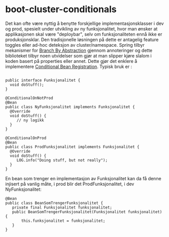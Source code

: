# boot-cluster-conditionals
Det kan ofte være nyttig å benytte forskjellige implementasjonsklasser i dev og prod, spesielt under utvikling av ny funksjonalitet, hvor man ønsker at applikasjonen skal være "deploybar", selv om funksjonaliteten ennå ikke er produksjonsklar. Den tradisjonelle løsningen på dette er antagelig feature toggles eller ad-hoc deteksjon av cluster/namespace.
Spring tilbyr mekanismer for  [Branch By Abstraction](https://martinfowler.com/bliki/BranchByAbstraction.html) gjennom annoteringer og dette biblioteket tilbyr noen utvidelser som gjør at man slipper kjøre slalom i koden basert på properties eller annet. 
Dette gjør det enklere å implementere [Conditional Bean Registration](https://docs.spring.io/spring-boot/docs/current/reference/htmlsingle/#boot-features-condition-annotations
). Typisk bruk er :
~~~~

public interface Funksjonalitet {
  void doStuff();
}

@ConditionalOnNotProd
@Bean
public class NyFunksjonalitet implements Funksjonalitet {
  @Override
  void doStuff() {
     // ny logikk
  }
}

@ConditionalOnProd
@Bean
public class ProdFunksjonalitet implements Funksjonalitet {
  @Override
  void doStuff() {
     LOG.info("Doing stuff, but not really");
  }
}
~~~~
En bean som trenger en implementasjon av Funksjonalitet kan da få denne injisert på vanlig måte, i prod blir det ProdFunksjonalitet, i dev NyFunksjonalitet:
~~~~
@Bean
public class BeanSomTrengerFunksjonalitet {
   private final Funksjonalitet funksjonalitet;
   public BeanSomTrengerFunksjonalitet(Funksjonalitet funksjonalitet) {
       this.funksjonalitet = funksjonalitet;
   }
}
~~~~

